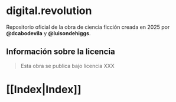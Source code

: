 # digital.revolution

Repositorio oficial de la obra de ciencia ficción creada en 2025 por __@dcabodevila__ y __@luisondehiggs__.


## Información sobre  la licencia

> Esta obra se publica bajo licencia XXX

# [[Index|Index]]














